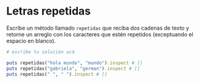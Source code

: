 # Letras repetidas

Escribe un método llamado `repetidas` que reciba dos cadenas de texto y retorne un arreglo con los caracteres que estén repetidos (exceptuando el espacio en blanco).

```ruby
# escribe tu solución acá

puts repetidas("hola mundo", "mundo").inspect # []
puts repetidas("gabriela", "german").inspect # []
puts repetidas(" ", " ").inspect # []
```
